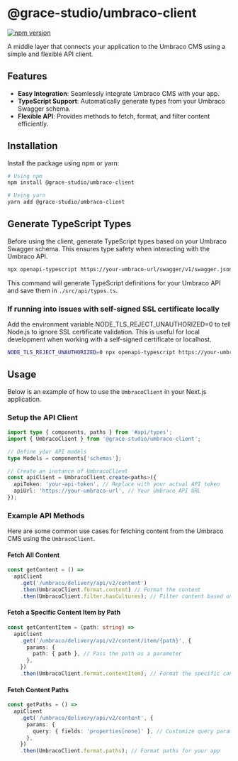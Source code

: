# @grace-studio/umbraco-client

[![npm version](https://badge.fury.io/js/@grace-studio%2Fumbraco-client.svg)](https://badge.fury.io/js/@grace-studio%2Fumbraco-client)

A middle layer that connects your application to the Umbraco CMS using a simple and flexible API client.

## Features

- **Easy Integration**: Seamlessly integrate Umbraco CMS with your app.
- **TypeScript Support**: Automatically generate types from your Umbraco Swagger schema.
- **Flexible API**: Provides methods to fetch, format, and filter content efficiently.

## Installation

Install the package using npm or yarn:

```bash
# Using npm
npm install @grace-studio/umbraco-client

# Using yarn
yarn add @grace-studio/umbraco-client
```

## Generate TypeScript Types

Before using the client, generate TypeScript types based on your Umbraco Swagger schema. This ensures type safety when interacting with the Umbraco API.

```bash
npx openapi-typescript https://your-umbraco-url/swagger/v1/swagger.json --output ./src/api/types.ts
```

This command will generate TypeScript definitions for your Umbraco API and save them in `./src/api/types.ts`.

### If running into issues with self-signed SSL certificate locally

Add the environment variable NODE_TLS_REJECT_UNAUTHORIZED=0 to tell Node.js to ignore SSL certificate validation. This is useful for local development when working with a self-signed certificate or localhost.

```bash
NODE_TLS_REJECT_UNAUTHORIZED=0 npx openapi-typescript https://your-umbraco-url/swagger/v1/swagger.json --output ./src/api/types.ts
```

## Usage

Below is an example of how to use the `UmbracoClient` in your Next.js application.

### Setup the API Client

```typescript
import type { components, paths } from '#api/types';
import { UmbracoClient } from '@grace-studio/umbraco-client';

// Define your API models
type Models = components['schemas'];

// Create an instance of UmbracoClient
const apiClient = UmbracoClient.create<paths>({
  apiToken: 'your-api-token', // Replace with your actual API token
  apiUrl: 'https://your-umbraco-url', // Your Umbraco API URL
});
```

### Example API Methods

Here are some common use cases for fetching content from the Umbraco CMS using the `UmbracoClient`.

#### Fetch All Content

```typescript
const getContent = () =>
  apiClient
    .get('/umbraco/delivery/api/v2/content')
    .then(UmbracoClient.format.content) // Format the content
    .then(UmbracoClient.filter.hasCultures); // Filter content based on cultures
```

#### Fetch a Specific Content Item by Path

```typescript
const getContentItem = (path: string) =>
  apiClient
    .get('/umbraco/delivery/api/v2/content/item/{path}', {
      params: {
        path: { path }, // Pass the path as a parameter
      },
    })
    .then(UmbracoClient.format.contentItem); // Format the specific content item
```

#### Fetch Content Paths

```typescript
const getPaths = () =>
  apiClient
    .get('/umbraco/delivery/api/v2/content', {
      params: {
        query: { fields: 'properties[none]' }, // Customize query parameters
      },
    })
    .then(UmbracoClient.format.paths); // Format paths for your app
```
